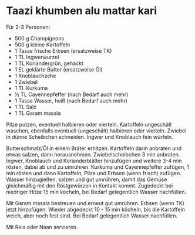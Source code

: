 Taazi khumben alu mattar kari
=============================

Für 2-3 Personen:

* 500 g Champignons
* 500 g kleine Kartoffeln
* 1 Tasse frische Erbsen (ersatzweise TK)
* 1 TL Ingwerwurzel
* 1 TL Koriandergrün, gehackt
* 1 EL geklärte Butter (ersatzweise Öl)
* 1 Knoblauchzehe
* 1 Zwiebel
* 1 TL Kurkuma
* ½ TL Cayennepfeffer (nach Bedarf auch mehr)
* 1 Tasse Wasser, heiß (nach Bedarf auch mehr)
* 1 TL Salz
* 1 TL Garam masala

Pilze putzen, eventuell halbieren oder vierteln. Kartoffeln ungeschält waschen, ebenfalls eventuell (ungeschält) halbieren oder vierteln. Zwiebel in dünne Scheibchen schneiden. Ingwer und Knoblauch fein würfeln.

Butterschmalz/Öl in einem Bräter erhitzen. Kartoffeln darin anbraten und etwas salzen, dann herausnehmen. Zwiebelscheibchen 3 min anbraten. Ingwer, Knoblauch und Korianderblätter hinzufügen und weitere 3-4 min rösten, dabei ab und zu umrühren. Kurkuma und Cayennepfeffer zufügen, 1 min rösten und dann Kartoffeln, Pilze und Erbsen (wenn frisch) zufügen. Wasser hinzugießen, salzen und gut umrühren, damit das Gemüse gleichmäßig mit den Röstgewürzen in Kontakt kommt. Zugedeckt bei niedriger Hitze 15 min köcheln, bei Bedarf gelegentlich Wasser nachfüllen.

Mit Garam masala bestreuen und erneut gut umrühren. Erbsen (wenn TK) jetzt hinzufügen. Wieder abgedeckt 10 - 15 min köcheln, bis die Kartoffeln weich, aber noch fest sind. Bei Bedarf gelegentlich Wasser nachfüllen.

Mit Reis oder Naan servieren.